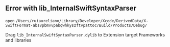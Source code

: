 ## Error with lib_InternalSwiftSyntaxParser

`open`  `/Users/ruiaureliano/Library/Developer/Xcode/DerivedData/X-SwiftFormat-absvpbmvvpabqwhkyszftvpattoc/Build/Products/Debug/`

Drag `lib_InternalSwiftSyntaxParser.dylib` to Extension target Frameworks and libraries 
